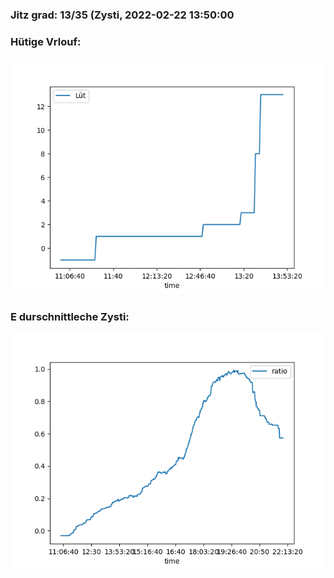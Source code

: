 ### Jitz grad: 13/35 (Zysti, 2022-02-22 13:50:00

### Hütige Vrlouf:
![Graph](Today.png)

### E durschnittleche Zysti:
![Graph](Zysti.png)